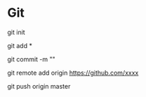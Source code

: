 # Git

git init

git add *

git commit -m ""

git remote add origin https://github.com/xxxx

git push origin master